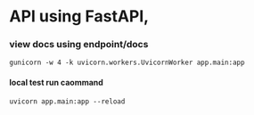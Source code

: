 # API using FastAPI,

### view docs using endpoint/docs
```gunicorn -w 4 -k uvicorn.workers.UvicornWorker app.main:app```

#### local test run caommand
```uvicorn app.main:app --reload```